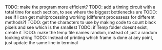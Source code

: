 




TODO: make the program more efficient?
TODO: add a timing circuit with a total time for each section, to see where the biggest bottlenecks are
TODO: see if I can get multiprocessing working (different processess for different methods?)
TODO: get the characters to use by making code to count black pixels and see which is the smallest
TODO: if Temp folder doesnt exist, create it
TODO: make the temp file names random, instead of just a random looking string
TODO: Instead of printing which frame is done at any point, just update the same line in terminal